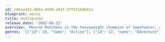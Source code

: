 ```yaml
---
id: c86aadd3-460a-4480-a94f-d7fb31b4b41a
blueprint: movie
title: Undisputed
release_date: '2002-08-23'
overview: 'Monroe Hutchens is the heavyweight champion of Sweetwater, a maximum security prison. He was convicted to a life sentence due to a passionate crime. Iceman Chambers is the heavyweight champion, who lost his title due to a rape conviction to ten years in Sweetwater. WHen these two giants collide in the same prison, they fight against each other disputing who is the real champion.'
genres: '[{"id": 28, "name": "Action"}, {"id": 12, "name": "Adventure"}, {"id": 18, "name": "Drama"}, {"id": 53, "name": "Thriller"}]'
---
```

